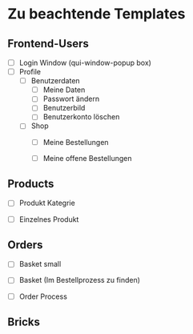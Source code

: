 Zu beachtende Templates
======

Frontend-Users
-----

- [ ] Login Window (qui-window-popup box)
- [ ] Profile
    - [ ] Benutzerdaten
        - [ ] Meine Daten
        - [ ] Passwort ändern
        - [ ] Benutzerbild
        - [ ] Benutzerkonto löschen
    - [ ] Shop
        - [ ] Meine Bestellungen
        - [ ] Meine offene Bestellungen


Products
------

- [ ] Produkt Kategrie
- [ ] Einzelnes Produkt


Orders
------

- [ ] Basket small
- [ ] Basket (Im Bestellprozess zu finden)
- [ ] Order Process


Bricks
-------